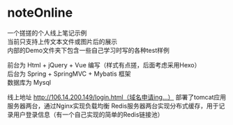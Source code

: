 # noteOnline
一个搓搓的个人线上笔记示例  
当前只支持上传文本文件或图片后的展示  
内部的Demo文件夹下包含一些自己学习时写的各种test样例  

前台为 Html + jQuery + Vue 编写（样式有点搓，后面考虑采用Hexo）  
后台为 Spring + SpringMVC + Mybatis 框架  
数据库为 Mysql  

线上地址 http://106.14.200.149/login.html（域名申请ing...） 
部署了tomcat应用服务器两台，通过Nginx实现负载均衡 
Redis服务器两台实现分布式缓存，用于记录用户登录信息（有一个自己实现的简单的Redis链接池）
